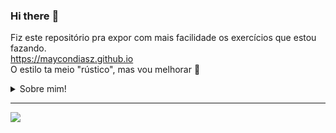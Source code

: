 ### Hi there :sparkling_heart:	

Fiz este repositório pra expor com mais facilidade os exercícios que estou fazando.\
https://maycondiasz.github.io \
O estilo ta meio "rústico", mas vou melhorar :clown_face:	

<details>
<summary>Sobre mim!</summary>
  
  - Eu me chamo Maycon, tenho 20 anos, sou de maceió no estado de alagoas, estudando Análise e Desenvolvimento de Sistemas, atualmente eu tabalho com Design Gráfico e Sublimação.
  - Sou habilidoso com **CorelDRAW**, **Photoshop** e cheguei até a usar o **InDesign**, hoje estou tentando migrar para o **Gimp e Inkscape**.
  - Relacionado a programação estou iniciando, estou prendendo atualmente, Postgre, e JavaScript.
  
</details>

---
<img src="https://github-readme-stats.vercel.app/api/top-langs/?username=maycondiasz&layout=compact&langs_count=16&theme=tokyonight"/>

